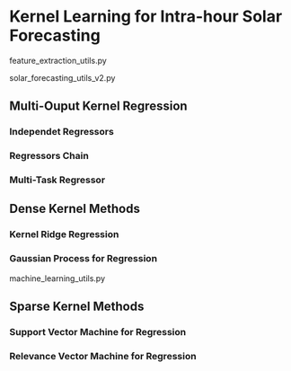 # Kernel Learning for Intra-hour Solar Forecasting

feature_extraction_utils.py

solar_forecasting_utils_v2.py

## Multi-Ouput Kernel Regression

### Independet Regressors

### Regressors Chain 

### Multi-Task Regressor

## Dense Kernel Methods

### Kernel Ridge Regression

### Gaussian Process for Regression

machine_learning_utils.py

## Sparse Kernel Methods

### Support Vector Machine for Regression

### Relevance Vector Machine for Regression

